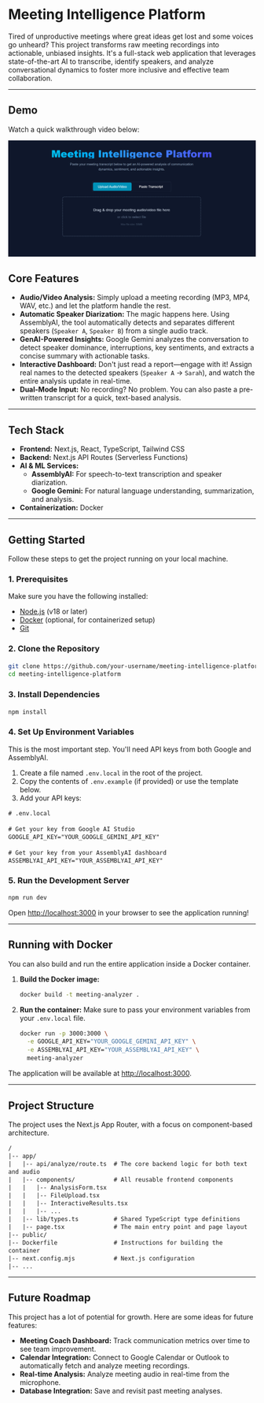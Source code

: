 # Meeting Intelligence Platform

Tired of unproductive meetings where great ideas get lost and some voices go unheard? This project transforms raw meeting recordings into actionable, unbiased insights. It's a full-stack web application that leverages state-of-the-art AI to transcribe, identify speakers, and analyze conversational dynamics to foster more inclusive and effective team collaboration.

-----
## Demo
Watch a quick walkthrough video below:

[![Meeting Intelligence Platform Demo](./Demo.png)](./Demo.mp4)

## Core Features

  * **Audio/Video Analysis:** Simply upload a meeting recording (MP3, MP4, WAV, etc.) and let the platform handle the rest.
  * **Automatic Speaker Diarization:** The magic happens here. Using AssemblyAI, the tool automatically detects and separates different speakers (`Speaker A`, `Speaker B`) from a single audio track.
  * **GenAI-Powered Insights:** Google Gemini analyzes the conversation to detect speaker dominance, interruptions, key sentiments, and extracts a concise summary with actionable tasks.
  * **Interactive Dashboard:** Don't just read a report—engage with it\! Assign real names to the detected speakers (`Speaker A` -\> `Sarah`), and watch the entire analysis update in real-time.
  * **Dual-Mode Input:** No recording? No problem. You can also paste a pre-written transcript for a quick, text-based analysis.

-----

## Tech Stack

  * **Frontend:** Next.js, React, TypeScript, Tailwind CSS
  * **Backend:** Next.js API Routes (Serverless Functions)
  * **AI & ML Services:**
      * **AssemblyAI:** For speech-to-text transcription and speaker diarization.
      * **Google Gemini:** For natural language understanding, summarization, and analysis.
  * **Containerization:** Docker

-----

## Getting Started

Follow these steps to get the project running on your local machine.

### 1. Prerequisites

Make sure you have the following installed:

  * [Node.js](https://nodejs.org/en/) (v18 or later)
  * [Docker](https://www.docker.com/products/docker-desktop/) (optional, for containerized setup)
  * [Git](https://git-scm.com/)

### 2. Clone the Repository

```bash
git clone https://github.com/your-username/meeting-intelligence-platform.git
cd meeting-intelligence-platform
```

### 3. Install Dependencies

```bash
npm install
```

### 4. Set Up Environment Variables

This is the most important step. You'll need API keys from both Google and AssemblyAI.

1.  Create a file named `.env.local` in the root of the project.
2.  Copy the contents of `.env.example` (if provided) or use the template below.
3.  Add your API keys:

<!-- end list -->

```
# .env.local

# Get your key from Google AI Studio
GOOGLE_API_KEY="YOUR_GOOGLE_GEMINI_API_KEY"

# Get your key from your AssemblyAI dashboard
ASSEMBLYAI_API_KEY="YOUR_ASSEMBLYAI_API_KEY"
```

### 5. Run the Development Server

```bash
npm run dev
```

Open [http://localhost:3000](https://www.google.com/search?q=http://localhost:3000) in your browser to see the application running\!

-----

## Running with Docker

You can also build and run the entire application inside a Docker container.

1.  **Build the Docker image:**

    ```bash
    docker build -t meeting-analyzer .
    ```

2.  **Run the container:**
    Make sure to pass your environment variables from your `.env.local` file.

    ```bash
    docker run -p 3000:3000 \
      -e GOOGLE_API_KEY="YOUR_GOOGLE_GEMINI_API_KEY" \
      -e ASSEMBLYAI_API_KEY="YOUR_ASSEMBLYAI_API_KEY" \
      meeting-analyzer
    ```

The application will be available at [http://localhost:3000](https://www.google.com/search?q=http://localhost:3000).

-----

## Project Structure

The project uses the Next.js App Router, with a focus on component-based architecture.

```
/
|-- app/
|   |-- api/analyze/route.ts  # The core backend logic for both text and audio
|   |-- components/           # All reusable frontend components
|   |   |-- AnalysisForm.tsx
|   |   |-- FileUpload.tsx
|   |   |-- InteractiveResults.tsx
|   |   |-- ...
|   |-- lib/types.ts          # Shared TypeScript type definitions
|   |-- page.tsx              # The main entry point and page layout
|-- public/
|-- Dockerfile                # Instructions for building the container
|-- next.config.mjs           # Next.js configuration
|-- ...
```

-----

## Future Roadmap

This project has a lot of potential for growth. Here are some ideas for future features:

  * **Meeting Coach Dashboard:** Track communication metrics over time to see team improvement.
  * **Calendar Integration:** Connect to Google Calendar or Outlook to automatically fetch and analyze meeting recordings.
  * **Real-time Analysis:** Analyze meeting audio in real-time from the microphone.
  * **Database Integration:** Save and revisit past meeting analyses.